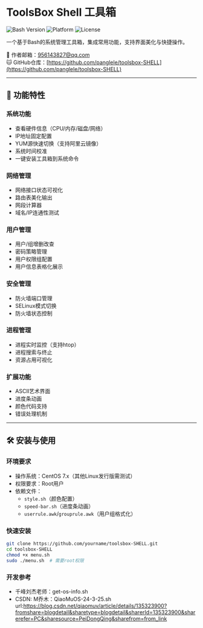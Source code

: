 # ToolsBox Shell 工具箱

![Bash Version](https://img.shields.io/badge/Bash-5.0%2B-blue) ![Platform](https://img.shields.io/badge/Platform-CentOS%207-lightgrey) ![License](https://img.shields.io/badge/License-GPL3.0-green)

一个基于Bash的系统管理工具箱，集成常用功能，支持界面美化与快捷操作。

📧 作者邮箱：956143827@qq.com  
🐱 GitHub仓库：[https://github.com/panglele/toolsbox-SHELL](https://github.com/panglele/toolsbox-SHELL)

---

## 🌟 功能特性

### 系统功能
- 查看硬件信息（CPU/内存/磁盘/网络）
- IP地址固定配置
- YUM源快速切换（支持阿里云镜像）
- 系统时间校准
- 一键安装工具箱到系统命令

### 网络管理
- 网络接口状态可视化
- 路由表美化输出
- 网段计算器
- 域名/IP连通性测试

### 用户管理
- 用户/组增删改查
- 密码策略管理
- 用户权限组配置
- 用户信息表格化展示

### 安全管理
- 防火墙端口管理
- SELinux模式切换
- 防火墙状态控制

### 进程管理
- 进程实时监控（支持htop）
- 进程搜索与终止
- 资源占用可视化

### 扩展功能
- ASCII艺术界面
- 进度条动画
- 颜色代码支持
- 错误处理机制

---

## 🛠️ 安装与使用

### 环境要求
- 操作系统：CentOS 7.x（其他Linux发行版需测试）
- 权限要求：Root用户
- 依赖文件：
  - `style.sh`（颜色配置）
  - `speed-bar.sh`（进度条动画）
  - `userrule.awk`/`grouprule.awk`（用户组格式化）

### 快速安装
```bash
git clone https://github.com/yourname/toolsbox-SHELL.git
cd toolsbox-SHELL
chmod +x menu.sh
sudo ./menu.sh  # 需要root权限
```
### 开发参考
- 千峰刘杰老师：get-os-info.sh
- CSDN: M乔木：QiaoMuOS-24-3-25.sh
    url:https://blog.csdn.net/qiaomuv/article/details/135323900?fromshare=blogdetail&sharetype=blogdetail&sharerId=135323900&sharerefer=PC&sharesource=PeiDongQing&sharefrom=from_link
